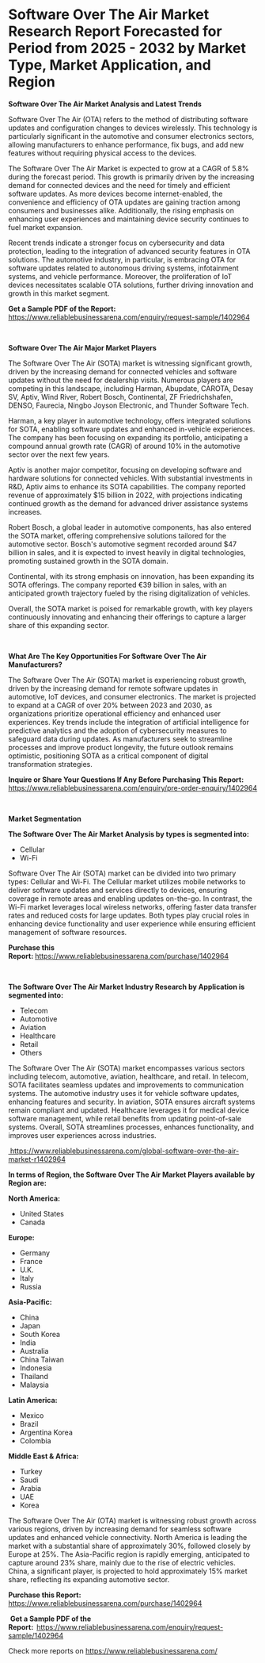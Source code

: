 <p><h1>Software Over The Air Market Research Report Forecasted for Period from 2025 -  2032 by Market Type, Market Application, and Region</h1></p><p><strong>Software Over The Air Market Analysis and Latest Trends</strong></p>
<p><p>Software Over The Air (OTA) refers to the method of distributing software updates and configuration changes to devices wirelessly. This technology is particularly significant in the automotive and consumer electronics sectors, allowing manufacturers to enhance performance, fix bugs, and add new features without requiring physical access to the devices.</p><p>The Software Over The Air Market is expected to grow at a CAGR of 5.8% during the forecast period. This growth is primarily driven by the increasing demand for connected devices and the need for timely and efficient software updates. As more devices become internet-enabled, the convenience and efficiency of OTA updates are gaining traction among consumers and businesses alike. Additionally, the rising emphasis on enhancing user experiences and maintaining device security continues to fuel market expansion.</p><p>Recent trends indicate a stronger focus on cybersecurity and data protection, leading to the integration of advanced security features in OTA solutions. The automotive industry, in particular, is embracing OTA for software updates related to autonomous driving systems, infotainment systems, and vehicle performance. Moreover, the proliferation of IoT devices necessitates scalable OTA solutions, further driving innovation and growth in this market segment.</p></p>
<p><strong>Get a Sample PDF of the Report:&nbsp;</strong> <a href="https://www.reliablebusinessarena.com/enquiry/request-sample/1402964?utm_campaign=3021&utm_medium=2&utm_source=Github&utm_content=ia&utm_term=28032025&utm_id=software-over-the-air">https://www.reliablebusinessarena.com/enquiry/request-sample/1402964</a></p>
<p>&nbsp;</p>
<p><strong>Software Over The Air Major Market Players</strong></p>
<p><p>The Software Over The Air (SOTA) market is witnessing significant growth, driven by the increasing demand for connected vehicles and software updates without the need for dealership visits. Numerous players are competing in this landscape, including Harman, Abupdate, CAROTA, Desay SV, Aptiv, Wind River, Robert Bosch, Continental, ZF Friedrichshafen, DENSO, Faurecia, Ningbo Joyson Electronic, and Thunder Software Tech.</p><p>Harman, a key player in automotive technology, offers integrated solutions for SOTA, enabling software updates and enhanced in-vehicle experiences. The company has been focusing on expanding its portfolio, anticipating a compound annual growth rate (CAGR) of around 10% in the automotive sector over the next few years.</p><p>Aptiv is another major competitor, focusing on developing software and hardware solutions for connected vehicles. With substantial investments in R&D, Aptiv aims to enhance its SOTA capabilities. The company reported revenue of approximately $15 billion in 2022, with projections indicating continued growth as the demand for advanced driver assistance systems increases.</p><p>Robert Bosch, a global leader in automotive components, has also entered the SOTA market, offering comprehensive solutions tailored for the automotive sector. Bosch's automotive segment recorded around $47 billion in sales, and it is expected to invest heavily in digital technologies, promoting sustained growth in the SOTA domain.</p><p>Continental, with its strong emphasis on innovation, has been expanding its SOTA offerings. The company reported €39 billion in sales, with an anticipated growth trajectory fueled by the rising digitalization of vehicles. </p><p>Overall, the SOTA market is poised for remarkable growth, with key players continuously innovating and enhancing their offerings to capture a larger share of this expanding sector.</p></p>
<p>&nbsp;</p>
<p><strong>What Are The Key Opportunities For Software Over The Air Manufacturers?</strong></p>
<p><p>The Software Over The Air (SOTA) market is experiencing robust growth, driven by the increasing demand for remote software updates in automotive, IoT devices, and consumer electronics. The market is projected to expand at a CAGR of over 20% between 2023 and 2030, as organizations prioritize operational efficiency and enhanced user experiences. Key trends include the integration of artificial intelligence for predictive analytics and the adoption of cybersecurity measures to safeguard data during updates. As manufacturers seek to streamline processes and improve product longevity, the future outlook remains optimistic, positioning SOTA as a critical component of digital transformation strategies.</p></p>
<p><strong>Inquire or Share Your Questions If Any Before Purchasing This Report:</strong> <a href="https://www.reliablebusinessarena.com/enquiry/pre-order-enquiry/1402964?utm_campaign=3021&utm_medium=2&utm_source=Github&utm_content=ia&utm_term=28032025&utm_id=software-over-the-air">https://www.reliablebusinessarena.com/enquiry/pre-order-enquiry/1402964</a></p>
<p>&nbsp;</p>
<p><strong>Market Segmentation</strong></p>
<p><strong>The Software Over The Air Market Analysis by types is segmented into:</strong></p>
<p><ul><li>Cellular</li><li>Wi-Fi</li></ul></p>
<p><p>Software Over The Air (SOTA) market can be divided into two primary types: Cellular and Wi-Fi. The Cellular market utilizes mobile networks to deliver software updates and services directly to devices, ensuring coverage in remote areas and enabling updates on-the-go. In contrast, the Wi-Fi market leverages local wireless networks, offering faster data transfer rates and reduced costs for large updates. Both types play crucial roles in enhancing device functionality and user experience while ensuring efficient management of software resources.</p></p>
<p><strong>Purchase this Report:&nbsp;</strong><a href="https://www.reliablebusinessarena.com/purchase/1402964?utm_campaign=3021&utm_medium=2&utm_source=Github&utm_content=ia&utm_term=28032025&utm_id=software-over-the-air">https://www.reliablebusinessarena.com/purchase/1402964</a></p>
<p>&nbsp;</p>
<p><strong>The Software Over The Air Market Industry Research by Application is segmented into:</strong></p>
<p><ul><li>Telecom</li><li>Automotive</li><li>Aviation</li><li>Healthcare</li><li>Retail</li><li>Others</li></ul></p>
<p><p>The Software Over The Air (SOTA) market encompasses various sectors including telecom, automotive, aviation, healthcare, and retail. In telecom, SOTA facilitates seamless updates and improvements to communication systems. The automotive industry uses it for vehicle software updates, enhancing features and security. In aviation, SOTA ensures aircraft systems remain compliant and updated. Healthcare leverages it for medical device software management, while retail benefits from updating point-of-sale systems. Overall, SOTA streamlines processes, enhances functionality, and improves user experiences across industries.</p></p>
<p><a href="https://www.reliablebusinessarena.com/global-software-over-the-air-market-r1402964?utm_campaign=3021&utm_medium=2&utm_source=Github&utm_content=ia&utm_term=28032025&utm_id=software-over-the-air">&nbsp;https://www.reliablebusinessarena.com/global-software-over-the-air-market-r1402964</a></p>
<p><strong>In terms of Region, the Software Over The Air Market Players available by Region are:</strong></p>
<p>
    <p> <strong> North America: </strong>
        <ul>
            <li>United States</li>
            <li>Canada</li>
        </ul>
        </p> 
    <p> <strong> Europe: </strong>
        <ul>
            <li>Germany</li>
            <li>France</li>
            <li>U.K.</li>
            <li>Italy</li>
            <li>Russia</li>
        </ul>
        </p> 
    <p> <strong> Asia-Pacific: </strong>
        <ul>
            <li>China</li>
            <li>Japan</li>
            <li>South Korea</li>
            <li>India</li>
            <li>Australia</li>
            <li>China Taiwan</li>
            <li>Indonesia</li>
            <li>Thailand</li>
            <li>Malaysia</li>
        </ul>
        </p> 
    <p> <strong> Latin America: </strong>
        <ul>
            <li>Mexico</li>
            <li>Brazil</li>
            <li>Argentina Korea</li>
            <li>Colombia</li>
        </ul>
        </p> 
    <p> <strong> Middle East & Africa: </strong>
        <ul>
            <li>Turkey</li>
            <li>Saudi</li>
            <li>Arabia</li>
            <li>UAE</li>
            <li>Korea</li>
        </ul>
    </p>
    </p>
<p><p>The Software Over The Air (OTA) market is witnessing robust growth across various regions, driven by increasing demand for seamless software updates and enhanced vehicle connectivity. North America is leading the market with a substantial share of approximately 30%, followed closely by Europe at 25%. The Asia-Pacific region is rapidly emerging, anticipated to capture around 23% share, mainly due to the rise of electric vehicles. China, a significant player, is projected to hold approximately 15% market share, reflecting its expanding automotive sector.</p></p>
<p><strong>Purchase this Report: </strong><a href="https://www.reliablebusinessarena.com/purchase/1402964?utm_campaign=3021&utm_medium=2&utm_source=Github&utm_content=ia&utm_term=28032025&utm_id=software-over-the-air">https://www.reliablebusinessarena.com/purchase/1402964</a></p>
<p>&nbsp;<strong>Get a Sample PDF of the Report:&nbsp;&nbsp;</strong><a href="https://www.reliablebusinessarena.com/enquiry/request-sample/1402964?utm_campaign=3021&utm_medium=2&utm_source=Github&utm_content=ia&utm_term=28032025&utm_id=software-over-the-air">https://www.reliablebusinessarena.com/enquiry/request-sample/1402964</a></p>
<p><strong></strong></p>
<p>Check more reports on <a href="https://www.reliablebusinessarena.com/?utm_campaign=3021&utm_medium=2&utm_source=Github&utm_content=ia&utm_term=28032025&utm_id=software-over-the-air">https://www.reliablebusinessarena.com/</a></p>